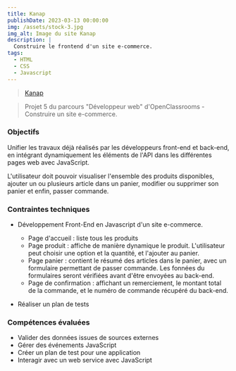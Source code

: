 ```yaml
---
title: Kanap
publishDate: 2023-03-13 00:00:00
img: /assets/stock-3.jpg
img_alt: Image du site Kanap
description: |
  Construire le frontend d'un site e-commerce.
tags:
  - HTML
  - CSS
  - Javascript
---
```


> <a href="https://github.com/SBH2014/KANAP"> Kanap</a>

> Projet 5 du parcours "Développeur web" d'OpenClassrooms - Construire un site e-commerce.

### Objectifs

Unifier les travaux déjà réalisés par les développeurs front-end et back-end, en intégrant dynamiquement les éléments de l'API dans les différentes pages web avec JavaScript.

L'utilisateur doit pouvoir visualiser l'ensemble des produits disponibles, ajouter un ou plusieurs article dans un panier, modifier ou supprimer son panier et enfin, passer commande.

### Contraintes techniques

- Développement Front-End en Javascript d'un site e-commerce.

  - Page d'accueil : liste tous les produits
  - Page produit : affiche de manière dynamique le produit. L'utilisateur peut choisir une option et la quantité, et l'ajouter au panier.
  - Page panier : contient le résumé des articles dans le panier, avec un formulaire permettant de passer commande. Les fonnées du formulaires seront vérifiées avant d'être envoyées au back-end.
  - Page de confirmation : affichant un remerciement, le montant total de la commande, et le numéro de commande récupéré du back-end.

- Réaliser un plan de tests

### Compétences évaluées

- Valider des données issues de sources externes
- Gérer des événements JavaScript
- Créer un plan de test pour une application
- Interagir avec un web service avec JavaScript
